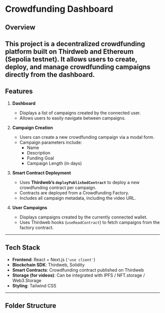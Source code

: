 # Crowdfunding Dashboard 

## Overview

This project is a **decentralized crowdfunding platform** built on **Thirdweb** and **Ethereum (Sepolia testnet)**. It allows users to **create, deploy, and manage crowdfunding campaigns** directly from the dashboard. 
---

## Features

1. **Dashboard**
   - Displays a list of campaigns created by the connected user.
   - Allows users to easily navigate between campaigns.

2. **Campaign Creation**
   - Users can create a new crowdfunding campaign via a modal form.
   - Campaign parameters include:
     - Name
     - Description
     - Funding Goal
     - Campaign Length (in days)
 

3. **Smart Contract Deployment**
   - Uses **Thirdweb’s `deployPublishedContract`** to deploy a new crowdfunding contract per campaign.
   - Contracts are deployed from a Crowdfunding Factory.
   - Includes all campaign metadata, including the video URL.

4. **User Campaigns**
   - Displays campaigns created by the currently connected wallet.
   - Uses Thirdweb hooks (`useReadContract`) to fetch campaigns from the factory contract.

---

## Tech Stack

- **Frontend**: React + Next.js (`'use client'`)
- **Blockchain SDK**: Thirdweb, Solidity
- **Smart Contracts**: Crowdfunding contract published on Thirdweb
- **Storage (for videos)**: Can be integrated with IPFS / NFT.storage / Web3.Storage
- **Styling**: Tailwind CSS

---

## Folder Structure


